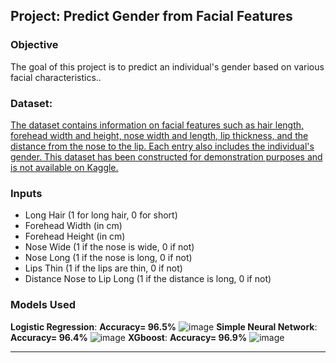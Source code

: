 ## Project: Predict Gender from Facial Features

### Objective
The goal of this project is to predict an individual's gender based on various facial characteristics..
### Dataset:
[The dataset contains information on facial features such as hair length, forehead width and height, nose width and length, lip thickness, and the distance from the nose to the lip. Each entry also includes the individual's gender. This dataset has been constructed for demonstration purposes and is not available on Kaggle.
](https://www.kaggle.com/datasets/elakiricoder/gender-classification-dataset)
### Inputs
- Long Hair (1 for long hair, 0 for short)
- Forehead Width (in cm)
- Forehead Height (in cm)
- Nose Wide (1 if the nose is wide, 0 if not)
- Nose Long (1 if the nose is long, 0 if not)
- Lips Thin (1 if the lips are thin, 0 if not)
- Distance Nose to Lip Long (1 if the distance is long, 0 if not)


### Models Used
  **Logistic Regression**: **Accuracy= 96.5%**
![image](https://github.com/AminAbd/Machine_Learning_Projects/assets/39317658/0fd9b758-001b-4f8d-895c-858adb5f80b5)
  **Simple Neural Network**: **Accuracy= 96.4%**
![image](https://github.com/AminAbd/Machine_Learning_Projects/assets/39317658/47907e07-0c12-4f01-ab45-f5216cca9032)
  **XGboost**: **Accuracy= 96.9%**
![image](https://github.com/AminAbd/Machine_Learning_Projects/assets/39317658/911d1e51-0116-4ebb-b8bb-f18b78619470)

---

